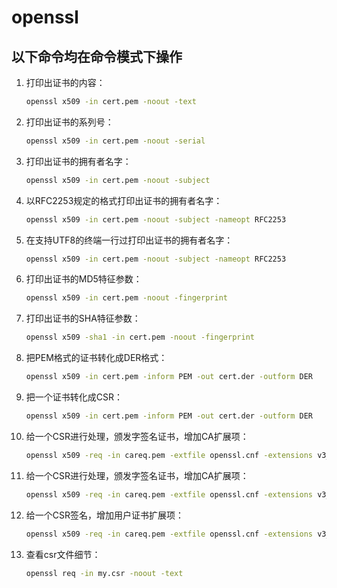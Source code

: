 # openssl

## 以下命令均在命令模式下操作

1. 打印出证书的内容：

    ```bash
    openssl x509 -in cert.pem -noout -text
    ```

2. 打印出证书的系列号：

    ```bash
    openssl x509 -in cert.pem -noout -serial
   ```

3. 打印出证书的拥有者名字：

    ```bash
    openssl x509 -in cert.pem -noout -subject
    ```

4. 以RFC2253规定的格式打印出证书的拥有者名字：

    ```bash
    openssl x509 -in cert.pem -noout -subject -nameopt RFC2253
    ```

5. 在支持UTF8的终端一行过打印出证书的拥有者名字：

    ```bash
    openssl x509 -in cert.pem -noout -subject -nameopt RFC2253
    ```

6. 打印出证书的MD5特征参数：

    ```bash
    openssl x509 -in cert.pem -noout -fingerprint
    ```

7. 打印出证书的SHA特征参数：

    ```bash
    openssl x509 -sha1 -in cert.pem -noout -fingerprint
    ```

8. 把PEM格式的证书转化成DER格式：

    ```bash
    openssl x509 -in cert.pem -inform PEM -out cert.der -outform DER
    ```

9. 把一个证书转化成CSR：

    ```bash
    openssl x509 -in cert.pem -inform PEM -out cert.der -outform DER
    ```

10. 给一个CSR进行处理，颁发字签名证书，增加CA扩展项：

    ```bash
    openssl x509 -req -in careq.pem -extfile openssl.cnf -extensions v3_ca -signkey key.pem -out cacert.pem
    ```

11. 给一个CSR进行处理，颁发字签名证书，增加CA扩展项：

    ```bash
    openssl x509 -req -in careq.pem -extfile openssl.cnf -extensions v3_ca -signkey key.pem -out cacert.pem
    ```

12. 给一个CSR签名，增加用户证书扩展项：

    ```bash
    openssl x509 -req -in careq.pem -extfile openssl.cnf -extensions v3_ca -signkey key.pem -out cacert.pem
    ```

13. 查看csr文件细节：

    ```bash
    openssl req -in my.csr -noout -text
    ```
